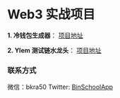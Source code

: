# Web3 实战项目

**1. 冷钱包生成器**： [项目地址](https://github.com/binschoolapp/web3/tree/main/code-wallet)

**2. Ylem 测试链水龙头**： [项目地址](https://github.com/binschoolapp/web3/tree/main/faucet)


### 联系方式
微信：<span style="color:gree;">bkra50</span>  Twitter: [BinSchoolApp](https://twitter.com/BinSchoolApp)